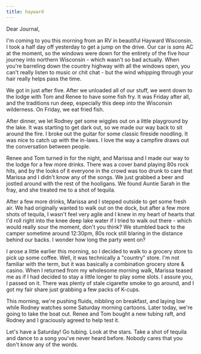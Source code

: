 ```yaml
---
title: hayward
---
```


Dear Journal,

I'm coming to you this morning from an RV in beautiful Hayward
Wisconsin. I took a half day off yesterday to get a jump on the drive.
Our car is *sans* AC at the moment, so the windows were down for the
entirety of the five hour journey into northern Wisconsin - which wasn't
so bad actually. When you're barreling down the country highway with all
the windows open, you can't really listen to music or chit chat - but
the wind whipping through your hair really helps pass the time.

We got in just after five. After we unloaded all of our stuff, we went
down to the lodge with Tom and Renee to have some fish fry. It was
Friday after all, and the traditions run deep, especially this deep into
the Wisconsin wilderness. On Friday, we eat fried fish.

After dinner, we let Rodney get some wiggles out on a little playground
by the lake. It was starting to get dark out, so we made our way back to
sit around the fire. I broke out the guitar for some classic fireside
noodling. It was nice to catch up with the in-laws. I love the way a
campfire draws out the conversation between people.

Renee and Tom turned in for the night, and Marissa and I made our way to
the lodge for a few more drinks. There was a cover band playing 80s rock
hits, and by the looks of it everyone in the crowd was too drunk to care
that Marissa and I didn't know any of the songs. We just grabbed a beer
and jostled around with the rest of the hooligans. We found Auntie Sarah
in the fray, and she treated me to a shot of tequila.

After a few more drinks, Marissa and I stepped outside to get some fresh
air. We had originally wanted to walk out on the dock, but after a few
more shots of tequila, I wasn't feel very agile and I knew in my heart
of hearts that I'd roll right into the knee deep lake water if I tried
to walk out there - which would really sour the moment, don't you think?
We stumbled back to the camper sometime around 12:30pm, 80s rock still
blaring in the distance behind our backs. I wonder how long the party
went on?

I arose a little earlier this morning, so I decided to walk to a grocery
store to pick up some coffee. Well, it was technically a "country"
store. I'm not familiar with the term, but it was basically a
combination grocery store & casino. When I returned from my wholesome
morning walk, Marissa teased me as if I had decided to stay a little
longer to play some slots. I assure you, I passed on it. There was
plenty of stale cigarette smoke to go around, and I got my fair share
just grabbing a few packs of K-cups.

This morning, we're pushing fluids, nibbling on breakfast, and laying
low while Rodney watches some Saturday morning cartoons. Later today,
we're going to take the boat out. Renee and Tom bought a new tubing
raft, and Rodney and I graciously agreed to help test it.

Let's have a Saturday! Go tubing. Look at the stars. Take a shot of
tequila and dance to a song you've never heard before. Nobody cares that
you don't know any of the words.

